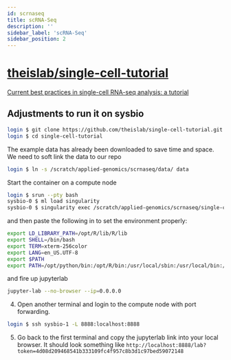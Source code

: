 ```yaml
---
id: scrnaseq
title: scRNA-Seq
description: ''
sidebar_label: 'scRNA-Seq'
sidebar_position: 2
---
```


# [theislab/single-cell-tutorial](https://github.com/theislab/single-cell-tutorial)

[Current best practices in single-cell RNA-seq analysis: a tutorial](https://pubmed.ncbi.nlm.nih.gov/31217225/)

## Adjustments to run it on sysbio

```bash
login $ git clone https://github.com/theislab/single-cell-tutorial.git
login $ cd single-cell-tutorial
```

The example data has already been downloaded to save time and space. We need to soft link the data to our repo

```bash
login $ ln -s /scratch/applied-genomics/scrnaseq/data/ data
```

Start the container on a compute node

```bash
login $ srun --pty bash
sysbio-0 $ ml load singularity
sysbio-0 $ singularity exec /scratch/applied-genomics/scrnaseq/single-cell-analysis_210114.sif bash
```

and then paste the following in to set the environment properly:

```bash
export LD_LIBRARY_PATH=/opt/R/lib/R/lib
export SHELL=/bin/bash
export TERM=xterm-256color
export LANG=en_US.UTF-8
export $PATH
export PATH=/opt/python/bin:/opt/R/bin:/usr/local/sbin:/usr/local/bin:/usr/sbin:/usr/bin:/sbin:/bin
```

and fire up jupyterlab

```bash
jupyter-lab --no-browser --ip=0.0.0.0
```

4. Open another terminal and login to the compute node with port forwarding.

```bash
login $ ssh sysbio-1 -L 8888:localhost:8888
```

5. Go back to the first terminal and copy the jupyterlab link into your local browser. It should look something like `http://localhost:8888/lab?token=4d08d209468541b333109fc4f957c8b3d1c97bed59072148`
